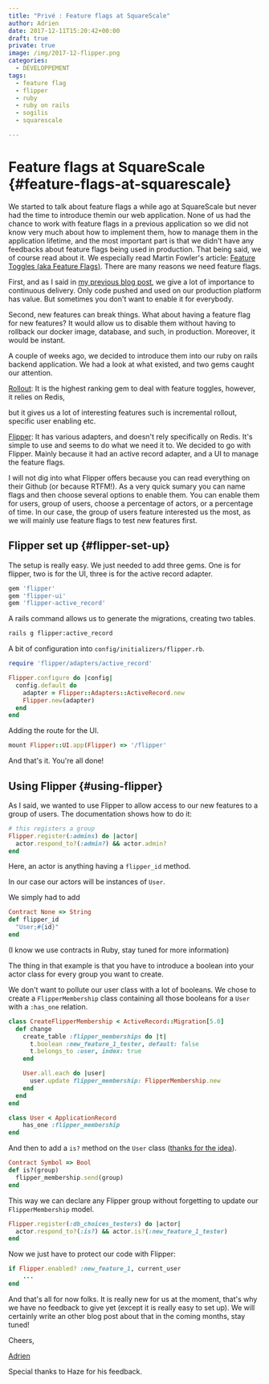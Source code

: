 ```yaml
---
title: "Privé : Feature flags at SquareScale"
author: Adrien
date: 2017-12-11T15:20:42+00:00
draft: true
private: true
image: /img/2017-12-flipper.png
categories:
  - DÉVELOPPEMENT
tags:
  - feature flag
  - flipper
  - ruby
  - ruby on rails
  - sogilis
  - squarescale

---
```

# Feature flags at SquareScale {#feature-flags-at-squarescale}

We started to talk about feature flags a while ago at SquareScale but never had the time to introduce themin our web application. None of us had the chance to work with feature flags in a previous application so we did not know very much about how to implement them, how to manage them in the application lifetime, and the most important part is that we didn't have any feedbacks about feature flags being used in production. That being said, we of course read about it. We especially read Martin Fowler's article: [Feature Toggles (aka Feature Flags)][1]. There are many reasons we need feature flags.

First, and as I said in [my previous blog post][2], we give a lot of importance to continuous delivery. Only code pushed and used on our production platform has value. But sometimes you don't want to enable it for everybody.

Second, new features can break things. What about having a feature flag for new features? It would allow us to disable them without having to rollback our docker image, database, and such, in production. Moreover, it would be instant.

A couple of weeks ago, we decided to introduce them into our ruby on rails backend application. We had a look at what existed, and two gems caught our attention.

[Rollout][3]: It is the highest ranking gem to deal with feature toggles, however, it relies on Redis,

but it gives us a lot of interesting features such is incremental rollout, specific user enabling etc.

[Flipper][4]: It has various adapters, and doesn't rely specifically on Redis. It's simple to use and seems to do what we need it to. We decided to go with Flipper. Mainly because it had an active record adapter, and a UI to manage the feature flags.

I will not dig into what Flipper offers because you can read everything on their Github (or because RTFM!). As a very quick sumary you can name flags and then choose several options to enable them. You can enable them for users, group of users, choose a percentage of actors, or a percentage of time. In our case, the group of users feature interested us the most, as we will mainly use feature flags to test new features first.

## Flipper set up {#flipper-set-up}

The setup is really easy. We just needed to add three gems. One is for flipper, two is for the UI, three is for the active record adapter.

```bash
gem 'flipper'
gem 'flipper-ui'
gem 'flipper-active_record'
```

A rails command allows us to generate the migrations, creating two tables.

```bash
rails g flipper:active_record
```

A bit of configuration into `config/initializers/flipper.rb`.

```ruby
require 'flipper/adapters/active_record'

Flipper.configure do |config|
  config.default do
    adapter = Flipper::Adapters::ActiveRecord.new
    Flipper.new(adapter)
  end
end
```

Adding the route for the UI.

```ruby
mount Flipper::UI.app(Flipper) => '/flipper'
```

And that's it. You're all done!

## Using Flipper {#using-flipper}

As I said, we wanted to use Flipper to allow access to our new features to a group of users. The documentation shows how to do it:

```ruby
# this registers a group
Flipper.register(:admins) do |actor|
  actor.respond_to?(:admin?) && actor.admin?
end
```

Here, an actor is anything having a `flipper_id` method.

In our case our actors will be instances of `User`.

We simply had to add

```ruby
Contract None => String
def flipper_id
  "User;#{id}"
end
```

(I know we use contracts in Ruby, stay tuned for more information)

The thing in that example is that you have to introduce a boolean into your actor class for every group you want to create.

We don't want to pollute our user class with a lot of booleans. We chose to create a `FlipperMembership` class containing all those booleans for a `User` with a `:has_one` relation.

```ruby
class CreateFlipperMembership < ActiveRecord::Migration[5.0]
  def change
    create_table :flipper_memberships do |t|
      t.boolean :new_feature_1_tester, default: false
      t.belongs_to :user, index: true
    end

    User.all.each do |user|
      user.update flipper_membership: FlipperMembership.new
    end
  end
end
```

```rb
class User < ApplicationRecord
    has_one :flipper_membership
end
```

And then to add a `is?` method on the `User` class ([thanks for the idea][5]).

```rb
Contract Symbol => Bool
def is?(group)
  flipper_membership.send(group)
end
```

This way we can declare any Flipper group without forgetting to update our `FlipperMembership` model.

```rb
Flipper.register(:db_choices_testers) do |actor|
  actor.respond_to?(:is?) && actor.is?(:new_feature_1_tester)
end
```

Now we just have to protect our code with Flipper:

```rb
if Flipper.enabled? :new_feature_1, current_user
    ...
end
```

And that's all for now folks. It is really new for us at the moment, that's why we have no feedback to give yet (except it is really easy to set up). We will certainly write an other blog post about that in the coming months, stay tuned!

Cheers,

[Adrien][6]

Special thanks to Haze for his feedback.

[1]: https://martinfowler.com/articles/feature-toggles.html
[2]: https://blog.sogilis.com/posts/2017-11-07-end-to-end-testing-chrome-headless-squarescale/

[3]: https://github.com/fetlife/rollout
[4]: https://github.com/jnunemaker/flipper
[5]: https://stackoverflow.com/questions/25712621/cant-get-flipper-feature-to-enable-for-a-group
[6]: https://github.com/hamadr/
